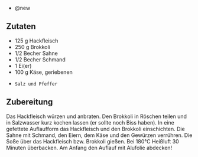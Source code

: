 - @new

## Zutaten
- 125 g   Hackfleisch
- 250 g   Brokkoli
- 1/2 Becher  Sahne
- 1/2 Becher  Schmand
- 1   Ei(er)
- 100 g   Käse, geriebenen
-     Salz und Pfeffer

## Zubereitung
Das Hackfleisch würzen und anbraten. Den Brokkoli in Röschen teilen und in Salzwasser kurz kochen lassen (er sollte noch Biss haben).
In eine gefettete Auflaufform das Hackfleisch und den Brokkoli einschichten.
Die Sahne mit Schmand, den Eiern, dem Käse und den Gewürzen verrühren. Die Soße über das Hackfleisch bzw. Brokkoli gießen.
Bei 180°C Heißluft 30 Minuten überbacken.
Am Anfang den Auflauf mit Alufolie abdecken!
